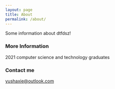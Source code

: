 ```yaml
---
layout: page
title: About
permalink: /about/
---
```


Some information about dtfdsz!

### More Information

2021 computer science and technology graduates

### Contact me

[yushaxie@outlook.com](mailto:yushaxie@outlook.com)
